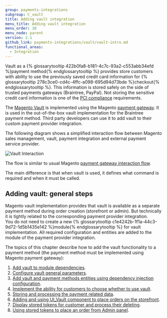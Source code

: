 ```yaml
---
group: payments-integrations
subgroup: C_vault
title: Adding vault integration
menu_title: Adding vault integration
menu_order: 10
menu_node: parent
version: 2.1
github_link: payments-integrations/vault/vault-intro.md
functional_areas:
  - Integration
---
```


Vault as a {% glossarytooltip 422b0fa8-b181-4c7c-93a2-c553abb34efd %}payment method{% endglossarytooltip %} provides store customers with ability to use the previously saved credit card information for {% glossarytooltip 278c3ce0-cd4c-4ffc-a098-695d94d73bde %}checkout{% endglossarytooltip %}. This information is stored safely on the side of trusted payments gateways (Braintree, PayPal). Not storing the sensitive credit card information is one of the [PCI compliance](https://www.pcisecuritystandards.org/)  requirements.

The [Magento Vault]({{site.mage2100url}}app/code/Magento/Vault) is implemented using the Magento [payment gateway]({{page.baseurl}}/payments-integrations/payment-gateway/payment-gateway-intro.html). It is used in the out-of-the-box vault implementation for the Braintree payment method. Third party developers can use it to add vault to their custom payment provider integration.

The following diagram shows a simplified interaction flow between Magento sales management, vault, payment integration and external payment service provider.

![Vault Interaction]({{site.baseurl}}/common/images/payments-integrations/vault_interaction_flow1.png)

The flow is similar to usual Magento [payment gateway interaction flow]({{page.baseurl}}/payments-integrations/payment-gateway/payment-gateway-intro.html). 

The main difference is that when vault is used, it defines what command is required and when it must be called.

## Adding vault: general steps

Magento vault implementation provides that vault is available as a separate payment method during order creation (storefront or admin). But technically it is tightly related to the corresponding payment provider integration.   
You do not need to create a new {% glossarytooltip c1e4242b-1f1a-44c3-9d72-1d5b1435e142 %}module{% endglossarytooltip %} for vault implementation. All required configuration and entities are added to the module of the payment provider integration. 


The topics of this chapter describe how to add the vault functionality to a payment method (the payment method must be implemented using Magento payment gateway):

1. [Add vault to module dependencies]({{page.baseurl}}/payments-integrations/vault/module-configuration.html).
2. [Configure vault general parameters]({{page.baseurl}}/payments-integrations/vault/vault-payment-configuration.html).
3. [Add vault and payment methods entities using dependency injection configuration]({{page.baseurl}}/payments-integrations/vault/vault-di.html).
4. [Implement the ability for customers to choose whether to use vault]({{page.baseurl}}/payments-integrations/vault/enabler.html).
5. [Storing and processing the payment related data]({{page.baseurl}}/payments-integrations/vault/payment-token.html).
6. [Adding and using  UI_Vault component to place orders on the storefront]({{page.baseurl}}/payments-integrations/vault/token-ui-component-provider.html).
7. [Display stored tokens for customer and process their deleting]({{page.baseurl}}/payments-integrations/vault/customer-stored-payments.html).
8. [Using stored tokens to place an order from Admin panel]({{page.baseurl}}/payments-integrations/vault/admin-integration.html). 
